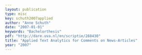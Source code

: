 ```yaml
---
layout: publication
type: misc
key: schuth2007applied
author: "Anne Schuth"
date: "2007-01-01"
keywords: "Bachelorthesis"
pdf: "http://dare.uva.nl/en/scriptie/288430"
title: "Applied Text Analytics for Comments on News-Articles"
year: "2007"
---
```

